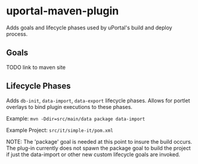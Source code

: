 # uportal-maven-plugin

Adds goals and lifecycle phases used by uPortal's build and deploy process.

## Goals

TODO link to maven site

## Lifecycle Phases

Adds `db-init`, `data-import`, `data-export` lifecycle phases. Allows for portlet overlays to bind plugin executions to these phases.

Example: `mvn -Ddir=src/main/data package data-import`

Example Project: `src/it/simple-it/pom.xml`

NOTE:  The 'package' goal is needed at this point to insure the build occurs.  The
plug-in currently does not spawn the package goal to build the project if just the
data-import or other new custom lifecycle goals are invoked.
